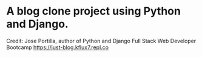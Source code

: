 # A blog clone project using Python and Django. 
Credit: Jose Portilla, author of Python and Django Full Stack Web Developer Bootcamp
https://just-blog.kflux7.repl.co


